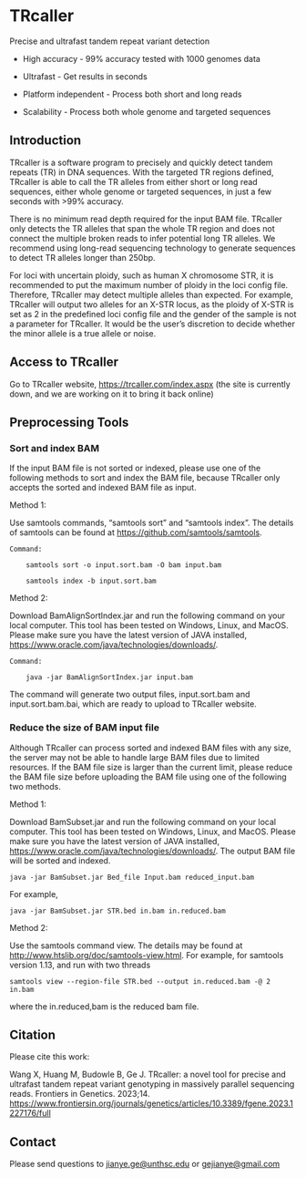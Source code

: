 # TRcaller
Precise and ultrafast tandem repeat variant detection

* High accuracy - 99% accuracy tested with 1000 genomes data

* Ultrafast - Get results in seconds

* Platform independent - Process both short and long reads

* Scalability - Process both whole genome and targeted sequences

## Introduction
TRcaller is a software program to precisely and quickly detect tandem repeats (TR) in DNA sequences. With the targeted TR regions defined, TRcaller is able to call the TR alleles from either short or long read sequences, either whole genome or targeted sequences, in just a few seconds with >99% accuracy.

There is no minimum read depth required for the input BAM file. TRcaller only detects the TR alleles that span the whole TR region and does not connect the multiple broken reads to infer potential long TR alleles. We recommend using long-read sequencing technology to generate sequences to detect TR alleles longer than 250bp.

For loci with uncertain ploidy, such as human X chromosome STR, it is recommended to put the maximum number of ploidy in the loci config file. Therefore, TRcaller may detect multiple alleles than expected. For example, TRcaller will output two alleles for an X-STR locus, as the ploidy of X-STR is set as 2 in the predefined loci config file and the gender of the sample is not a parameter for TRcaller. It would be the user’s discretion to decide whether the minor allele is a true allele or noise.

## Access to TRcaller

Go to TRcaller website, https://trcaller.com/index.aspx (the site is currently down, and we are working on it to bring it back online)

## Preprocessing Tools

### Sort and index BAM
If the input BAM file is not sorted or indexed, please use one of the following methods to sort and index the BAM file, because TRcaller only accepts the sorted and indexed BAM file as input.

Method 1:

Use samtools commands, “samtools sort” and “samtools index”. The details of samtools can be found at https://github.com/samtools/samtools.

    Command:

        samtools sort -o input.sort.bam -O bam input.bam

        samtools index -b input.sort.bam

Method 2:

Download BamAlignSortIndex.jar and run the following command on your local computer. This tool has been tested on Windows, Linux, and MacOS. Please make sure you have the latest version of JAVA installed, https://www.oracle.com/java/technologies/downloads/.

    Command:

        java -jar BamAlignSortIndex.jar input.bam

The command will generate two output files, input.sort.bam and input.sort.bam.bai, which are ready to upload to TRcaller website.


### Reduce the size of BAM input file

Although TRcaller can process sorted and indexed BAM files with any size, the server may not be able to handle large BAM files due to limited resources. If the BAM file size is larger than the current limit, please reduce the BAM file size before uploading the BAM file using one of the following two methods.

Method 1:

Download BamSubset.jar and run the following command on your local computer. This tool has been tested on Windows, Linux, and MacOS. Please make sure you have the latest version of JAVA installed, https://www.oracle.com/java/technologies/downloads/. The output BAM file will be sorted and indexed.

    java -jar BamSubset.jar Bed_file Input.bam reduced_input.bam

For example,

    java -jar BamSubset.jar STR.bed in.bam in.reduced.bam

Method 2:

Use the samtools command view. The details may be found at http://www.htslib.org/doc/samtools-view.html. For example, for samtools version 1.13, and run with two threads

    samtools view --region-file STR.bed --output in.reduced.bam -@ 2 in.bam

where the in.reduced,bam is the reduced bam file.


## Citation

Please cite this work:

Wang X, Huang M, Budowle B, Ge J. TRcaller: a novel tool for precise and ultrafast tandem repeat variant genotyping in massively parallel sequencing reads. Frontiers in Genetics. 2023;14. https://www.frontiersin.org/journals/genetics/articles/10.3389/fgene.2023.1227176/full

## Contact

Please send questions to jianye.ge@unthsc.edu or gejianye@gmail.com
